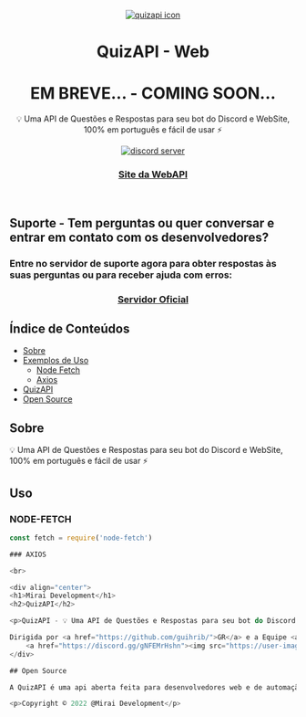 <br>
<div align="center">
    <a href="https://quizapi.site/"><img src="https://user-images.githubusercontent.com/61317250/159102864-01bed8cb-3d0d-4cee-b78a-efb8a9309d79.png" alt="quizapi icon" /></a>
    <h1>QuizAPI - Web</h1>
    <h1>EM BREVE... - COMING SOON...</h1>
    <p>💡 Uma API de Questões e Respostas para seu bot do Discord e WebSite, 100% em português e fácil de usar ⚡</p>
    <a href="https://discord.gg/gNFEMrHshn"><img src="https://img.shields.io/discord/786392360475951154?style=for-the-badge&label=Chat&color=2490f8&logo=discord&logoColor=white" alt="discord server" /></a>
    <a href="https://quizapi.site/"><h3>Site da WebAPI</h3></a>
</div>
<br>

## Suporte - Tem perguntas ou quer conversar e entrar em contato com os desenvolvedores?
### Entre no servidor de suporte agora para obter respostas às suas perguntas ou para receber ajuda com erros:
<div align="center">
  <h3><a href="https://discord.gg/gNFEMrHshn"alt="server support">Servidor Oficial</a></h3>
</div>

## Índice de Conteúdos

- [Sobre](#sobre)
- [Exemplos de Uso](#exemplos-de-uso)
  - [Node Fetch](#node-fetch)
  - [Axios](#axios)
- [QuizAPI](#quizapi)
- [Open Source](#open-source)

## Sobre
💡 Uma API de Questões e Respostas para seu bot do Discord e WebSite, 100% em português e fácil de usar ⚡

## Uso
### NODE-FETCH
```js
const fetch = require('node-fetch')

### AXIOS

<br>

<div align="center">
<h1>Mirai Development</h1>
<h2>QuizAPI</h2>

<p>QuizAPI - 💡 Uma API de Questões e Respostas para seu bot do Discord e WebSite, 100% em português e fácil de usar⚡</p>

Dirigida por <a href="https://github.com/guihrib/">GR</a> e a Equipe <a href="https://github.com/MiraiDevelopment">Mirai Development</a></p>
    <a href="https://discord.gg/gNFEMrHshn"><img src="https://user-images.githubusercontent.com/61317250/159178246-128e53fb-9b23-4fd4-b61f-94fe1784a48c.png" alt="Mirai Development" /></a>
</div>

## Open Source

A QuizAPI é uma api aberta feita para desenvolvedores web e de automação. Também feito por você! Se você quiser contribuir, basta fazer um [pull-request](https://docs.github.com/en/pull-requests/collaborating-with-pull-requests/proposing-changes-to-your-work-with-pull-requests/about-pull-requests)

<p>Copyright © 2022 @Mirai Development</p>
